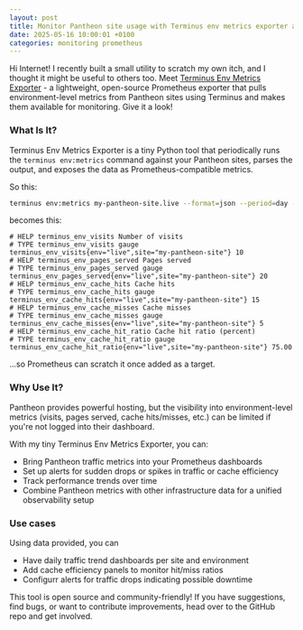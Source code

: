 ```yaml
---
layout: post
title: Monitor Pantheon site usage with Terminus env metrics exporter and Prometheus
date: 2025-05-16 10:00:01 +0100
categories: monitoring prometheus
---
```


Hi Internet! I recently built a small utility to scratch my own itch, and I thought it might be useful to others too.
Meet [Terminus Env Metrics Exporter](https://github.com/dunterov/terminus-env-metrics-exporter) - a lightweight, open-source Prometheus exporter that pulls environment-level metrics from Pantheon sites using Terminus and makes them available for monitoring. Give it a look!

### What Is It?

Terminus Env Metrics Exporter is a tiny Python tool that periodically runs the `terminus env:metrics` command against your Pantheon sites, parses the output, and exposes the data as Prometheus-compatible metrics.

So this:

```bash
terminus env:metrics my-pantheon-site.live --format=json --period=day --datapoints=1
```

becomes this:

```
# HELP terminus_env_visits Number of visits
# TYPE terminus_env_visits gauge
terminus_env_visits{env="live",site="my-pantheon-site"} 10
# HELP terminus_env_pages_served Pages served
# TYPE terminus_env_pages_served gauge
terminus_env_pages_served{env="live",site="my-pantheon-site"} 20
# HELP terminus_env_cache_hits Cache hits
# TYPE terminus_env_cache_hits gauge
terminus_env_cache_hits{env="live",site="my-pantheon-site"} 15
# HELP terminus_env_cache_misses Cache misses
# TYPE terminus_env_cache_misses gauge
terminus_env_cache_misses{env="live",site="my-pantheon-site"} 5
# HELP terminus_env_cache_hit_ratio Cache hit ratio (percent)
# TYPE terminus_env_cache_hit_ratio gauge
terminus_env_cache_hit_ratio{env="live",site="my-pantheon-site"} 75.00
```

...so Prometheus can scratch it once added as a target.

### Why Use It?

Pantheon provides powerful hosting, but the visibility into environment-level metrics (visits, pages served, cache hits/misses, etc.) can be limited if you're not logged into their dashboard.

With my tiny Terminus Env Metrics Exporter, you can:

- Bring Pantheon traffic metrics into your Prometheus dashboards
- Set up alerts for sudden drops or spikes in traffic or cache efficiency
- Track performance trends over time
- Combine Pantheon metrics with other infrastructure data for a unified observability setup

### Use cases

Using data provided, you can 

- Have daily traffic trend dashboards per site and environment
- Add cache efficiency panels to monitor hit/miss ratios
- Configurr alerts for traffic drops indicating possible downtime


This tool is open source and community-friendly! If you have suggestions, find bugs, or want to contribute improvements, head over to the GitHub repo and get involved.

